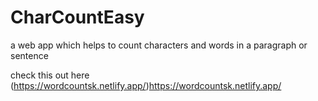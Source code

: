 # CharCountEasy
a web app which helps to count characters and words in a paragraph or sentence


check this out here 
(https://wordcountsk.netlify.app/)https://wordcountsk.netlify.app/
